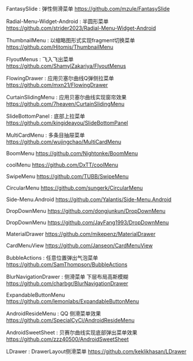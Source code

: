 FantasySlide : 弹性侧滑菜单
https://github.com/mzule/FantasySlide

Radial-Menu-Widget-Android : 半圆形菜单
https://github.com/strider2023/Radial-Menu-Widget-Android

ThumbnailMenu : 以缩略图形式实现fragment切换菜单
https://github.com/Hitomis/ThumbnailMenu

FlyoutMenus : 飞入飞出菜单
https://github.com/ShamylZakariya/FlyoutMenus

FlowingDrawer : 应用贝塞尔曲线Q弹侧拉菜单
https://github.com/mxn21/FlowingDrawer

CurtainSlidingMenu : 应用贝塞尔曲线实现窗帘效果
https://github.com/7heaven/CurtainSlidingMenu

SlideBottomPanel : 底部上拉菜单
https://github.com/kingideayou/SlideBottomPanel

MultiCardMenu : 多条目抽屉菜单
https://github.com/wujingchao/MultiCardMenu

BoomMenu
https://github.com/Nightonke/BoomMenu

coolMenu
https://github.com/DxTT/coolMenu

SwipeMenu
https://github.com/TUBB/SwipeMenu

CircularMenu
https://github.com/sungerk/CircularMenu

Side-Menu.Android
https://github.com/Yalantis/Side-Menu.Android

DropDownMenu
https://github.com/dongjunkun/DropDownMenu

DropDownMenu
https://github.com/JayFang1993/DropDownMenu

MaterialDrawer
https://github.com/mikepenz/MaterialDrawer

CardMenuView
https://github.com/Janseon/CardMenuView

BubbleActions : 任意位置弹出气泡菜单
https://github.com/SamThompson/BubbleActions

BlurNavigationDrawer : 侧滑菜单 下层布局高斯模糊
https://github.com/charbgr/BlurNavigationDrawer

ExpandableButtonMenu  
https://github.com/lemonlabs/ExpandableButtonMenu

AndroidResideMenu : QQ 侧滑菜单效果
https://github.com/SpecialCyCi/AndroidResideMenu

AndroidSweetSheet : 贝赛尔曲线实现底部弹出菜单效果
https://github.com/zzz40500/AndroidSweetSheet

LDrawer : DrawerLayout侧滑菜单
https://github.com/keklikhasan/LDrawer
